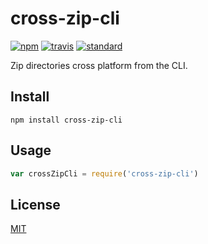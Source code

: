 # cross-zip-cli

[![npm][npm-image]][npm-url]
[![travis][travis-image]][travis-url]
[![standard][standard-image]][standard-url]

[npm-image]: https://img.shields.io/npm/v/cross-zip-cli.svg?style=flat-square
[npm-url]: https://www.npmjs.com/package/cross-zip-cli
[travis-image]: https://img.shields.io/travis/jprichardson/cross-zip-cli.svg?style=flat-square
[travis-url]: https://travis-ci.org/jprichardson/cross-zip-cli
[standard-image]: https://img.shields.io/badge/code%20style-standard-brightgreen.svg?style=flat-square
[standard-url]: http://npm.im/standard

Zip directories cross platform from the CLI.

## Install

```
npm install cross-zip-cli
```

## Usage

```js
var crossZipCli = require('cross-zip-cli')
```

## License

[MIT](LICENSE.md)
